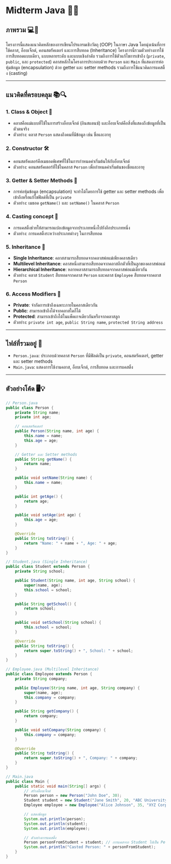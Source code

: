 # Midterm Java 📝✨

## ภาพรวม 💻🌟

โครงการนี้แสดงแนวคิดหลักของการเขียนโปรแกรมเชิงวัตถุ (OOP) ในภาษา Java โดยมุ่งเน้นที่การใช้คลาส, อ็อบเจ็กต์, คอนสตรัคเตอร์ และการสืบทอด (Inheritance) โครงการนี้รวมตัวอย่างการใช้การสืบทอดแบบเดียว, แบบหลายระดับ และแบบเชิงลำดับ รวมถึงการใช้ตัวแก้ไขการเข้าถึง (`private`, `public`, และ `protected`) คลาสหลักในโครงการประกอบด้วย `Person` และ `Main` ที่แสดงการห่อหุ้มข้อมูล (encapsulation) ด้วย getter และ setter methods รวมถึงการใช้แนวคิดการแคสติ้ง (casting)

---

## แนวคิดที่ครอบคลุม 📚🔍

### 1. **Class & Object** 🏫
   - คลาสคือแม่แบบที่ใช้ในการสร้างอ็อบเจ็กต์ (อินสแตนซ์) และอ็อบเจ็กต์คือสิ่งที่แสดงถึงข้อมูลที่เป็นตัวตนจริง
   - ตัวอย่าง: คลาส `Person` แสดงถึงคนที่มีข้อมูล เช่น ชื่อและอายุ

### 2. **Constructor** 🛠️
   - คอนสตรัคเตอร์คือเมธอดพิเศษที่ใช้ในการกำหนดค่าเริ่มต้นให้กับอ็อบเจ็กต์
   - ตัวอย่าง: คอนสตรัคเตอร์ที่ใช้ในคลาส `Person` เพื่อกำหนดค่าเริ่มต้นของชื่อและอายุ

### 3. **Getter & Setter Methods** 🔑
   - การห่อหุ้มข้อมูล (encapsulation) จะทำได้โดยการใช้ getter และ setter methods เพื่อเข้าถึงหรือแก้ไขฟิลด์ที่เป็น `private`
   - ตัวอย่าง: เมธอด `getName()` และ `setName()` ในคลาส `Person`

### 4. **Casting concept** 🔄
   - การแคสติ้งช่วยให้สามารถแปลงข้อมูลจากประเภทหนึ่งไปยังอีกประเภทหนึ่ง
   - ตัวอย่าง: การแคสติ้งระหว่างประเภทต่างๆ ในการสืบทอด

### 5. **Inheritance** 🌳
   - **Single Inheritance**: คลาสสามารถสืบทอดจากคลาสพ่อแม่เพียงคลาสเดียว
   - **Multilevel Inheritance**: คลาสหนึ่งสามารถสืบทอดจากคลาสอีกตัวที่เป็นลูกของคลาสพ่อแม่
   - **Hierarchical Inheritance**: หลายคลาสสามารถสืบทอดจากคลาสพ่อแม่เดียวกัน
   - ตัวอย่าง: คลาส `Student` สืบทอดจากคลาส `Person` และคลาส `Employee` สืบทอดจากคลาส `Person`

### 6. **Access Modifiers** 🚪
   - **Private**: จำกัดการเข้าถึงเฉพาะภายในคลาสเดียวกัน
   - **Public**: สามารถเข้าถึงได้จากคลาสใดก็ได้
   - **Protected**: สามารถเข้าถึงได้ในแพ็คเกจเดียวกันหรือจากคลาสลูก
   - ตัวอย่าง: `private int age`, `public String name`, `protected String address`

---

## ไฟล์ที่รวมอยู่ 📂

- `Person.java`: ประกอบด้วยคลาส `Person` ที่มีฟิลด์เป็น `private`, คอนสตรัคเตอร์, getter และ setter methods
- `Main.java`: แสดงการใช้งานคลาส, อ็อบเจ็กต์, การสืบทอด และการแคสติ้ง

---

## ตัวอย่างโค้ด 🖥️💡

```java
// Person.java
public class Person {
    private String name;
    private int age;

    // คอนสตรัคเตอร์
    public Person(String name, int age) {
        this.name = name;
        this.age = age;
    }

    // Getter และ Setter methods
    public String getName() {
        return name;
    }

    public void setName(String name) {
        this.name = name;
    }

    public int getAge() {
        return age;
    }

    public void setAge(int age) {
        this.age = age;
    }

    @Override
    public String toString() {
        return "Name: " + name + ", Age: " + age;
    }
}

// Student.java (Single Inheritance)
public class Student extends Person {
    private String school;

    public Student(String name, int age, String school) {
        super(name, age);
        this.school = school;
    }

    public String getSchool() {
        return school;
    }

    public void setSchool(String school) {
        this.school = school;
    }

    @Override
    public String toString() {
        return super.toString() + ", School: " + school;
    }
}

// Employee.java (Multilevel Inheritance)
public class Employee extends Person {
    private String company;

    public Employee(String name, int age, String company) {
        super(name, age);
        this.company = company;
    }

    public String getCompany() {
        return company;
    }

    public void setCompany(String company) {
        this.company = company;
    }

    @Override
    public String toString() {
        return super.toString() + ", Company: " + company;
    }
}

// Main.java
public class Main {
    public static void main(String[] args) {
        // สร้างอ็อบเจ็กต์
        Person person = new Person("John Doe", 30);
        Student student = new Student("Jane Smith", 20, "ABC University");
        Employee employee = new Employee("Alice Johnson", 35, "XYZ Corporation");

        // แสดงข้อมูล
        System.out.println(person);
        System.out.println(student);
        System.out.println(employee);

        // ตัวอย่างการแคสติ้ง
        Person personFromStudent = student; // การแคสจาก Student ไปเป็น Person
        System.out.println("Casted Person: " + personFromStudent);
    }
}
